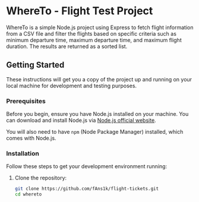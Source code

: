 # WhereTo - Flight Test Project

WhereTo is a simple Node.js project using Express to fetch flight information from a CSV file and filter the flights based on specific criteria such as minimum departure time, maximum departure time, and maximum flight duration. The results are returned as a sorted list.

## Getting Started

These instructions will get you a copy of the project up and running on your local machine for development and testing purposes.

### Prerequisites

Before you begin, ensure you have Node.js installed on your machine. You can download and install Node.js via [Node.js official website](https://nodejs.org/).

You will also need to have `npm` (Node Package Manager) installed, which comes with Node.js.

### Installation

Follow these steps to get your development environment running:

1. Clone the repository:
   ```bash
   git clone https://github.com/fAns1k/flight-tickets.git
   cd whereto
   ```
